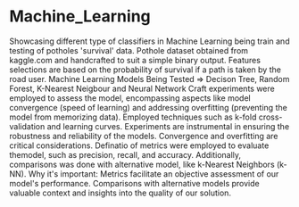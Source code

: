 # Machine_Learning
Showcasing different type of classifiers in Machine Learning being train and testing of potholes 'survival' data. 
Pothole dataset obtained from kaggle.com and handcrafted to suit a simple binary output.
Features selections are based on the probability of survival if a path is taken by the road user.
Machine Learning Models Being Tested => Decison Tree, Random Forest, K-Nearest Neigbour and Neural Network
Craft experiments were employed to assess the model, encompassing aspects like model convergence (speed of learning) and addressing overfitting (preventing the model from memorizing data). Employed techniques such as k-fold cross-validation and learning curves.
Experiments are instrumental in ensuring the robustness and reliability of the models. Convergence and overfitting are critical considerations.
Definatio of metrics were employed to evaluate themodel, such as precision, recall, and accuracy. Additionally, comparisons was done with alternative model, like k-Nearest Neighbors (k-NN).
Why it's important: Metrics facilitate an objective assessment of our model's performance. Comparisons with alternative models provide valuable context and insights into the quality of our solution.

